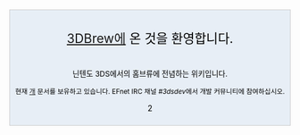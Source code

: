 <div style="background-color:#e7eef6; border: 1px solid #ccc; color:#000; margin-top: 15px; margin-bottom: 10px; padding: 8px; text-align:center;">
<div style="font-size: 162%; border: none; margin: 0; padding:.1em;">

[3DBrew에](3DBrew:About "wikilink") 온 것을 환영합니다.

</div>
<div style="font-size: 95%">

닌텐도 3DS에서의 홈브류에 전념하는 위키입니다.

</div>
<div style="font-size:85%;">

현재 [개](Special:Statistics "wikilink") 문서를 보유하고 있습니다. EFnet
IRC 채널 *\#3dsdev*에서 개발 커뮤니티에 참여하십시오.

</div>
<center>

<adsense>2</adsense>

</center>
</div>